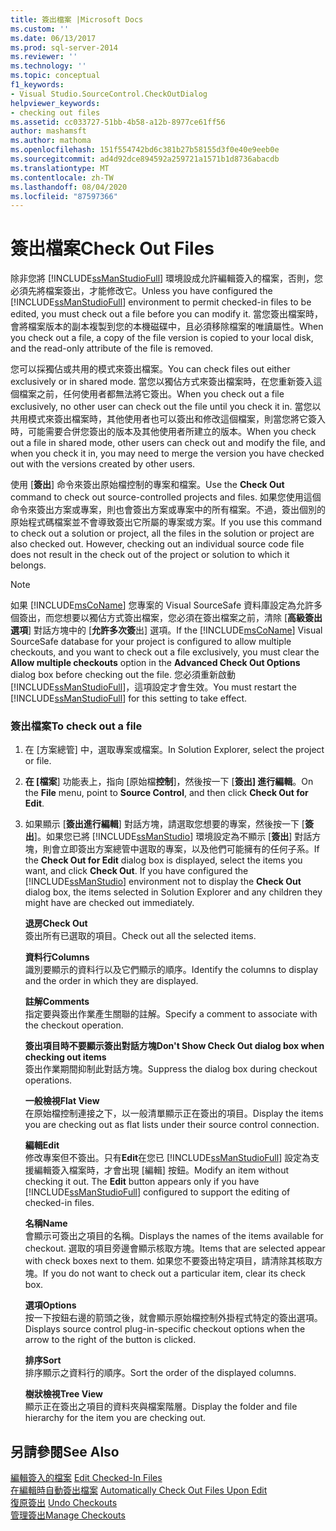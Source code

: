 ```yaml
---
title: 簽出檔案 |Microsoft Docs
ms.custom: ''
ms.date: 06/13/2017
ms.prod: sql-server-2014
ms.reviewer: ''
ms.technology: ''
ms.topic: conceptual
f1_keywords:
- Visual Studio.SourceControl.CheckOutDialog
helpviewer_keywords:
- checking out files
ms.assetid: cc033727-51bb-4b58-a12b-8977ce61ff56
author: mashamsft
ms.author: mathoma
ms.openlocfilehash: 151f554742bd6c381b27b58155d3f0e40e9eeb0e
ms.sourcegitcommit: ad4d92dce894592a259721a1571b1d8736abacdb
ms.translationtype: MT
ms.contentlocale: zh-TW
ms.lasthandoff: 08/04/2020
ms.locfileid: "87597366"
---
```

# <a name="check-out-files"></a><span data-ttu-id="d3f79-102">簽出檔案</span><span class="sxs-lookup"><span data-stu-id="d3f79-102">Check Out Files</span></span>
  <span data-ttu-id="d3f79-103">除非您將 [!INCLUDE[ssManStudioFull](../includes/ssmanstudiofull-md.md)] 環境設成允許編輯簽入的檔案，否則，您必須先將檔案簽出，才能修改它。</span><span class="sxs-lookup"><span data-stu-id="d3f79-103">Unless you have configured the [!INCLUDE[ssManStudioFull](../includes/ssmanstudiofull-md.md)] environment to permit checked-in files to be edited, you must check out a file before you can modify it.</span></span> <span data-ttu-id="d3f79-104">當您簽出檔案時，會將檔案版本的副本複製到您的本機磁碟中，且必須移除檔案的唯讀屬性。</span><span class="sxs-lookup"><span data-stu-id="d3f79-104">When you check out a file, a copy of the file version is copied to your local disk, and the read-only attribute of the file is removed.</span></span>  
  
 <span data-ttu-id="d3f79-105">您可以採獨佔或共用的模式來簽出檔案。</span><span class="sxs-lookup"><span data-stu-id="d3f79-105">You can check files out either exclusively or in shared mode.</span></span> <span data-ttu-id="d3f79-106">當您以獨佔方式來簽出檔案時，在您重新簽入這個檔案之前，任何使用者都無法將它簽出。</span><span class="sxs-lookup"><span data-stu-id="d3f79-106">When you check out a file exclusively, no other user can check out the file until you check it in.</span></span> <span data-ttu-id="d3f79-107">當您以共用模式來簽出檔案時，其他使用者也可以簽出和修改這個檔案，則當您將它簽入時，可能需要合併您簽出的版本及其他使用者所建立的版本。</span><span class="sxs-lookup"><span data-stu-id="d3f79-107">When you check out a file in shared mode, other users can check out and modify the file, and when you check it in, you may need to merge the version you have checked out with the versions created by other users.</span></span>  
  
 <span data-ttu-id="d3f79-108">使用 [**簽出**] 命令來簽出原始檔控制的專案和檔案。</span><span class="sxs-lookup"><span data-stu-id="d3f79-108">Use the **Check Out** command to check out source-controlled projects and files.</span></span> <span data-ttu-id="d3f79-109">如果您使用這個命令來簽出方案或專案，則也會簽出方案或專案中的所有檔案。不過，簽出個別的原始程式碼檔案並不會導致簽出它所屬的專案或方案。</span><span class="sxs-lookup"><span data-stu-id="d3f79-109">If you use this command to check out a solution or project, all the files in the solution or project are also checked out. However, checking out an individual source code file does not result in the check out of the project or solution to which it belongs.</span></span>  
  
> [!NOTE]  
>  <span data-ttu-id="d3f79-110">如果 [!INCLUDE[msCoName](../includes/msconame-md.md)] 您專案的 Visual SourceSafe 資料庫設定為允許多個簽出，而您想要以獨佔方式簽出檔案，您必須在簽出檔案之前，清除 [**高級簽出選項**] 對話方塊中的 [**允許多次簽**出] 選項。</span><span class="sxs-lookup"><span data-stu-id="d3f79-110">If the [!INCLUDE[msCoName](../includes/msconame-md.md)] Visual SourceSafe database for your project is configured to allow multiple checkouts, and you want to check out a file exclusively, you must clear the **Allow multiple checkouts** option in the **Advanced Check Out Options** dialog box before checking out the file.</span></span> <span data-ttu-id="d3f79-111">您必須重新啟動 [!INCLUDE[ssManStudioFull](../includes/ssmanstudiofull-md.md)]，這項設定才會生效。</span><span class="sxs-lookup"><span data-stu-id="d3f79-111">You must restart the [!INCLUDE[ssManStudioFull](../includes/ssmanstudiofull-md.md)] for this setting to take effect.</span></span>  
  
### <a name="to-check-out-a-file"></a><span data-ttu-id="d3f79-112">簽出檔案</span><span class="sxs-lookup"><span data-stu-id="d3f79-112">To check out a file</span></span>  
  
1.  <span data-ttu-id="d3f79-113">在 [方案總管] 中，選取專案或檔案。</span><span class="sxs-lookup"><span data-stu-id="d3f79-113">In Solution Explorer, select the project or file.</span></span>  
  
2.  <span data-ttu-id="d3f79-114">**在 [檔案**] 功能表上，指向 [原始檔**控制**]，然後按一下 [**簽出] 進行編輯**。</span><span class="sxs-lookup"><span data-stu-id="d3f79-114">On the **File** menu, point to **Source Control**, and then click **Check Out for Edit**.</span></span>  
  
3.  <span data-ttu-id="d3f79-115">如果顯示 [**簽出進行編輯**] 對話方塊，請選取您想要的專案，然後按一下 [**簽出**]。如果您已將 [!INCLUDE[ssManStudio](../includes/ssmanstudio-md.md)] 環境設定為不顯示 [**簽出**] 對話方塊，則會立即簽出方案總管中選取的專案，以及他們可能擁有的任何子系。</span><span class="sxs-lookup"><span data-stu-id="d3f79-115">If the **Check Out for Edit** dialog box is displayed, select the items you want, and click **Check Out**. If you have configured the [!INCLUDE[ssManStudio](../includes/ssmanstudio-md.md)] environment not to display the **Check Out** dialog box, the items selected in Solution Explorer and any children they might have are checked out immediately.</span></span>  
  
     <span data-ttu-id="d3f79-116">**退房**</span><span class="sxs-lookup"><span data-stu-id="d3f79-116">**Check Out**</span></span>  
     <span data-ttu-id="d3f79-117">簽出所有已選取的項目。</span><span class="sxs-lookup"><span data-stu-id="d3f79-117">Check out all the selected items.</span></span>  
  
     <span data-ttu-id="d3f79-118">**資料行**</span><span class="sxs-lookup"><span data-stu-id="d3f79-118">**Columns**</span></span>  
     <span data-ttu-id="d3f79-119">識別要顯示的資料行以及它們顯示的順序。</span><span class="sxs-lookup"><span data-stu-id="d3f79-119">Identify the columns to display and the order in which they are displayed.</span></span>  
  
     <span data-ttu-id="d3f79-120">**註解**</span><span class="sxs-lookup"><span data-stu-id="d3f79-120">**Comments**</span></span>  
     <span data-ttu-id="d3f79-121">指定要與簽出作業產生關聯的註解。</span><span class="sxs-lookup"><span data-stu-id="d3f79-121">Specify a comment to associate with the checkout operation.</span></span>  
  
     <span data-ttu-id="d3f79-122">**簽出項目時不要顯示簽出對話方塊**</span><span class="sxs-lookup"><span data-stu-id="d3f79-122">**Don't Show Check Out dialog box when checking out items**</span></span>  
     <span data-ttu-id="d3f79-123">簽出作業期間抑制此對話方塊。</span><span class="sxs-lookup"><span data-stu-id="d3f79-123">Suppress the dialog box during checkout operations.</span></span>  
  
     <span data-ttu-id="d3f79-124">**一般檢視**</span><span class="sxs-lookup"><span data-stu-id="d3f79-124">**Flat View**</span></span>  
     <span data-ttu-id="d3f79-125">在原始檔控制連接之下，以一般清單顯示正在簽出的項目。</span><span class="sxs-lookup"><span data-stu-id="d3f79-125">Display the items you are checking out as flat lists under their source control connection.</span></span>  
  
     <span data-ttu-id="d3f79-126">**編輯**</span><span class="sxs-lookup"><span data-stu-id="d3f79-126">**Edit**</span></span>  
     <span data-ttu-id="d3f79-127">修改專案但不簽出。只有**Edit**在您已 [!INCLUDE[ssManStudioFull](../includes/ssmanstudiofull-md.md)] 設定為支援編輯簽入檔案時，才會出現 [編輯] 按鈕。</span><span class="sxs-lookup"><span data-stu-id="d3f79-127">Modify an item without checking it out. The **Edit** button appears only if you have [!INCLUDE[ssManStudioFull](../includes/ssmanstudiofull-md.md)] configured to support the editing of checked-in files.</span></span>  
  
     <span data-ttu-id="d3f79-128">**名稱**</span><span class="sxs-lookup"><span data-stu-id="d3f79-128">**Name**</span></span>  
     <span data-ttu-id="d3f79-129">會顯示可簽出之項目的名稱。</span><span class="sxs-lookup"><span data-stu-id="d3f79-129">Displays the names of the items available for checkout.</span></span> <span data-ttu-id="d3f79-130">選取的項目旁邊會顯示核取方塊。</span><span class="sxs-lookup"><span data-stu-id="d3f79-130">Items that are selected appear with check boxes next to them.</span></span> <span data-ttu-id="d3f79-131">如果您不要簽出特定項目，請清除其核取方塊。</span><span class="sxs-lookup"><span data-stu-id="d3f79-131">If you do not want to check out a particular item, clear its check box.</span></span>  
  
     <span data-ttu-id="d3f79-132">**選項**</span><span class="sxs-lookup"><span data-stu-id="d3f79-132">**Options**</span></span>  
     <span data-ttu-id="d3f79-133">按一下按鈕右邊的箭頭之後，就會顯示原始檔控制外掛程式特定的簽出選項。</span><span class="sxs-lookup"><span data-stu-id="d3f79-133">Displays source control plug-in-specific checkout options when the arrow to the right of the button is clicked.</span></span>  
  
     <span data-ttu-id="d3f79-134">**排序**</span><span class="sxs-lookup"><span data-stu-id="d3f79-134">**Sort**</span></span>  
     <span data-ttu-id="d3f79-135">排序顯示之資料行的順序。</span><span class="sxs-lookup"><span data-stu-id="d3f79-135">Sort the order of the displayed columns.</span></span>  
  
     <span data-ttu-id="d3f79-136">**樹狀檢視**</span><span class="sxs-lookup"><span data-stu-id="d3f79-136">**Tree View**</span></span>  
     <span data-ttu-id="d3f79-137">顯示正在簽出之項目的資料夾與檔案階層。</span><span class="sxs-lookup"><span data-stu-id="d3f79-137">Display the folder and file hierarchy for the item you are checking out.</span></span>  
  
## <a name="see-also"></a><span data-ttu-id="d3f79-138">另請參閱</span><span class="sxs-lookup"><span data-stu-id="d3f79-138">See Also</span></span>  
 <span data-ttu-id="d3f79-139">[編輯簽入的檔案](../../2014/database-engine/edit-checked-in-files.md) </span><span class="sxs-lookup"><span data-stu-id="d3f79-139">[Edit Checked-In Files](../../2014/database-engine/edit-checked-in-files.md) </span></span>  
 <span data-ttu-id="d3f79-140">[在編輯時自動簽出檔案](../../2014/database-engine/automatically-check-out-files-upon-edit.md) </span><span class="sxs-lookup"><span data-stu-id="d3f79-140">[Automatically Check Out Files Upon Edit](../../2014/database-engine/automatically-check-out-files-upon-edit.md) </span></span>  
 <span data-ttu-id="d3f79-141">[復原簽出](../../2014/database-engine/undo-checkouts.md) </span><span class="sxs-lookup"><span data-stu-id="d3f79-141">[Undo Checkouts](../../2014/database-engine/undo-checkouts.md) </span></span>  
 [<span data-ttu-id="d3f79-142">管理簽出</span><span class="sxs-lookup"><span data-stu-id="d3f79-142">Manage Checkouts</span></span>](../../2014/database-engine/manage-checkouts.md)  
  
  
